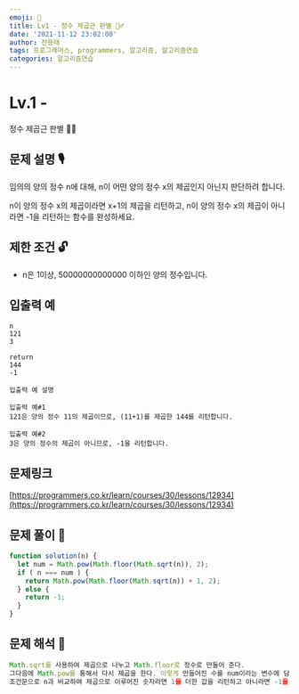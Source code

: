 ```yaml
---
emoji: 🥸
title: Lv1 - 정수 제곱근 판별 🕵️‍♂️
date: '2021-11-12 23:02:00'
author: 전용태
tags: 프로그래머스, programmers, 알고리즘, 알고리즘연습
categories: 알고리즘연습
---
```


# Lv.1 - 
정수 제곱근 판별 🕵️‍♂️

## **문제 설명 🎙**

임의의 양의 정수 n에 대해, n이 어떤 양의 정수 x의 제곱인지 아닌지 판단하려 합니다.

n이 양의 정수 x의 제곱이라면 x+1의 제곱을 리턴하고, n이 양의 정수 x의 제곱이 아니라면 -1을 리턴하는 함수를 완성하세요.

## **제한 조건 🔓**

- n은 1이상, 50000000000000 이하인 양의 정수입니다.

## 입출력 예

```
n
121
3
```

```
return
144
-1
```

```
입출력 예 설명

입출력 예#1
121은 양의 정수 11의 제곱이므로, (11+1)를 제곱한 144를 리턴합니다.

입출력 예#2
3은 양의 정수의 제곱이 아니므로, -1을 리턴합니다.
```

## 문제링크

[https://programmers.co.kr/learn/courses/30/lessons/12934](https://programmers.co.kr/learn/courses/30/lessons/12934)

## 문제 풀이 🤔

```jsx
function solution(n) {
  let num = Math.pow(Math.floor(Math.sqrt(n)), 2);
  if ( n === num ) {
    return Math.pow(Math.floor(Math.sqrt(n)) + 1, 2);
  } else {
    return -1;
  }
}
```

## 문제 해석 🥸

```jsx
Math.sqrt를 사용하여 제곱으로 나누고 Math.floor로 정수로 만들어 준다.
그다음에 Math.pow를 통해서 다시 제곱을 한다. 이렇게 만들어진 수를 num이라는 변수에 담고,
조건문으로 n과 비교하여 제곱으로 이루어진 숫자라면 1을 더한 값을 리턴하고 아니라면 -1을 리턴한다.
```

<br />
<br />